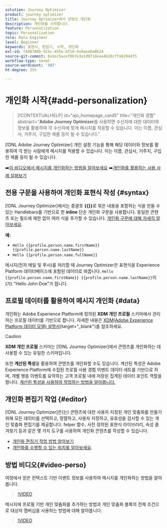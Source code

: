```yaml
---
solution: Journey Optimizer
product: journey optimizer
title: Journey Optimizer에서 콘텐츠 개인화
description: 개인화를 시작합니다.
feature: Personalization
topic: Personalization
role: Data Engineer
level: Beginner
keywords: 표현식, 편집기, 시작, 개인화
exl-id: f448780b-91bc-455e-bf10-9a9aee0a0b24
source-git-commit: 8a1ec5acef067e3e1d971deaa4b10cffa6294d75
workflow-type: tm+mt
source-wordcount: '387'
ht-degree: 35%

---
```


# 개인화 시작{#add-personalization}

>[!CONTEXTUALHELP]
>id="ajo_homepage_card5"
>title="개인화 경험"
>abstract="**Adobe Journey Optimizer**&#x200B;를 사용하면 수신자에 대한 데이터와 정보를 활용하여 각 수신자에 맞게 메시지를 적응할 수 있습니다. 이는 이름, 관심사, 거주지, 구입한 제품 등이 될 수 있습니다."

[!DNL Adobe Journey Optimizer] 개인 설정 기능을 통해 해당 데이터와 정보를 활용하여 각 받는 사람에게 메시지를 적용할 수 있습니다. 이는 이름, 관심사, 거주지, 구입한 제품 등이 될 수 있습니다.

➡️[이 비디오에서 메시지를 개인화하는 방법을 알아보세요](#video-perso)
➡️[개인화를 활용하는 사용 사례 살펴보기](personalization-use-case.md)

## 전용 구문을 사용하여 개인화 표현식 작성 {#syntax}

[!DNL Journey Optimizer]에서는 중괄호 **{{}}**&#x200B;로 묶은 내용을 포함하는 식을 만들 수 있는 Handlebars를 기반으로 한 **inline** 단순 개인화 구문을 사용합니다. 동일한 콘텐츠 또는 필드에 제한 없이 여러 식을 추가할 수 있습니다. [개인화 구문에 대해 자세히 알아보세요](personalization-syntax.md).

**예:**

* `Hello {{profile.person.name.firstName}} {{profile.person.name.lastName}}`
* `Hello {{profile.person.name.fullName}}`

메시지(전자 메일 및 푸시)를 처리할 때 Journey Optimizer은 표현식을 Experience Platform 데이터베이스에 포함된 데이터로 바꿉니다. `Hello {{profile.person.name.firstName}} {{profile.person.name.lastName}}`이(가) &quot;Hello John Doe&quot;가 됩니다.

## 프로필 데이터를 활용하여 메시지 개인화 {#data}

개인화는 Adobe Experience Platform에 정의된 **XDM 개인 프로필** 스키마에서 관리하는 프로필 데이터를 기반으로 합니다. 자세한 내용은 [XDM(Adobe Experience Platform 데이터 모델) 설명서](https://experienceleague.adobe.com/docs/experience-platform/xdm/home.html?lang=ko){target="_blank"}를 참조하세요.

>[!CAUTION]
>**XDM 개인 프로필** 스키마는 [!DNL Journey Optimizer]에서 콘텐츠를 개인화하는 데 사용할 수 있는 유일한 스키마입니다.

또한 **계산된 특성**&#x200B;을 활용하여 콘텐츠를 개인화할 수도 있습니다. 계산된 특성은 Adobe Experience Platform에 수집된 프로필 사용 경험 이벤트 데이터 세트를 기반으로 하며, 개별 행동 이벤트를 요약하는 고객 프로필 내에 저장된 집계된 데이터 포인트 역할을 합니다. [계산된 특성을 사용하여 작업하는 방법을 알아봅니다.](../audience/computed-attributes.md)

## 개인화 편집기 작업 {#editor}

[!DNL Journey Optimizer]은(는) 콘텐츠에 대한 사용자 지정된 개인 맞춤화를 만들기 위해 모든 데이터를 선택하고, 정렬하고, 사용자 지정하고, 유효성을 검사할 수 있는 개인 맞춤화 편집기를 제공합니다. felper 함수, 사전 정의된 표현식 라이브러리, 속성 즐겨찾기 등과 같은 몇 가지 도구를 사용하여 개인화 콘텐츠를 작성할 수 있습니다.

* [개인화 편집기 작업 방법 알아보기](personalization-build-expressions.md)
* [개인화를 수행할 수 있는 위치를 알아보세요](personalization-contexts.md).

## 방법 비디오{#video-perso}

여정에서 얻은 컨텍스트 기반 이벤트 정보를 사용하여 메시지를 개인화하는 방법을 알아봅니다.

>[!VIDEO](https://video.tv.adobe.com/v/334165?quality=12)

메시지에 프로필 기반 개인 맞춤화를 추가하는 방법과 개인 맞춤화 블록의 전제 조건으로 대상자 멤버십을 사용하는 방법에 대해 알아봅니다.

>[!VIDEO](https://video.tv.adobe.com/v/334078?quality=12)

